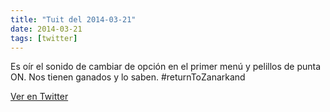 ```yaml
---
title: "Tuit del 2014-03-21"
date: 2014-03-21
tags: [twitter]
---
```


Es oír el sonido de cambiar de opción en el primer menú y pelillos de punta ON. Nos tienen ganados y lo saben. #returnToZanarkand



[Ver en Twitter](https://twitter.com/i/web/status/447064210678497280)
